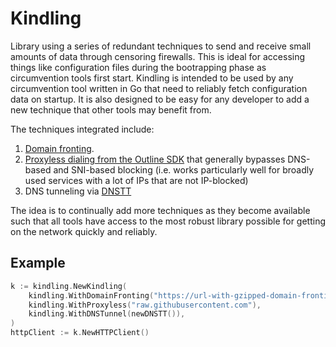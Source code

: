 # Kindling
Library using a series of redundant techniques to send and receive small amounts of data through censoring firewalls. This is ideal for accessing things like configuration files during the bootrapping phase as circumvention tools first start. Kindling is intended to be used by any circumvention tool written in Go that need to reliably fetch configuration data on startup. It is also designed to be easy for any developer to add a new technique that other tools may benefit from.

The techniques integrated include:

1) [Domain fronting](https://en.wikipedia.org/wiki/Domain_fronting).
2) [Proxyless dialing from the Outline SDK](https://github.com/Jigsaw-Code/outline-sdk/tree/main/x/smart) that generally bypasses DNS-based and SNI-based blocking (i.e. works particularly well for broadly used services with a lot of IPs that are not IP-blocked)
3) DNS tunneling via [DNSTT](https://www.bamsoftware.com/software/dnstt/)

The idea is to continually add more techniques as they become available such that all tools have access to the most robust library possible for getting on the network quickly and reliably.

## Example

```go
k := kindling.NewKindling(
    kindling.WithDomainFronting("https://url-with-gzipped-domain-fronting-config"),
    kindling.WithProxyless("raw.githubusercontent.com"),
    kindling.WithDNSTunnel(newDNSTT()),
)
httpClient := k.NewHTTPClient()
```

